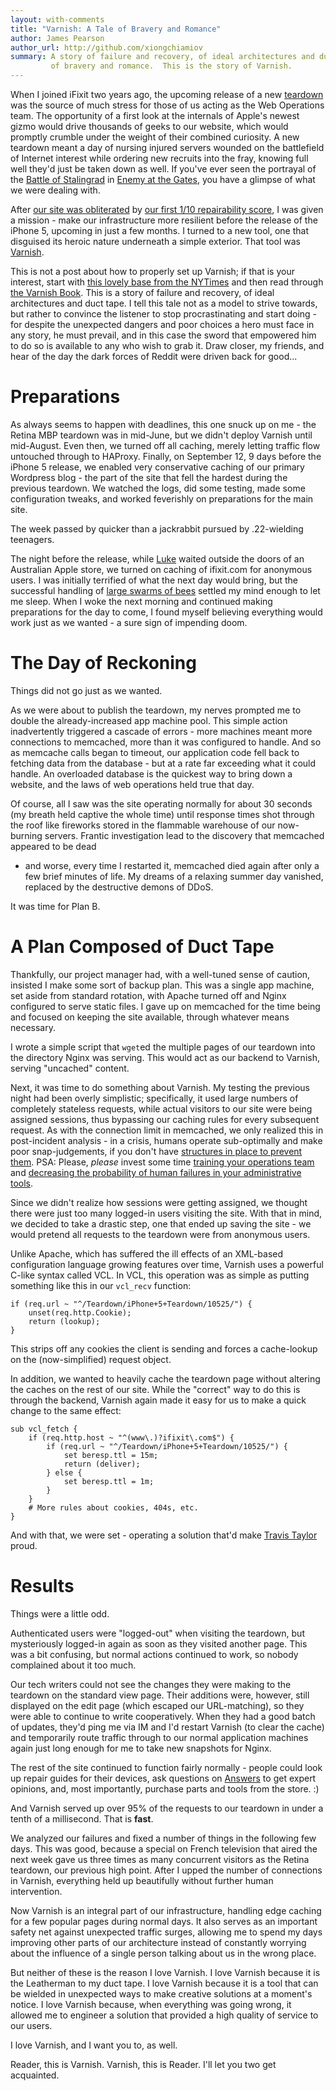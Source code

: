 ```yaml
---
layout: with-comments
title: "Varnish: A Tale of Bravery and Romance"
author: James Pearson
author_url: http://github.com/xiongchiamiov
summary: A story of failure and recovery, of ideal architectures and duct tape,
         of bravery and romance.  This is the story of Varnish.
---
```


When I joined iFixit two years ago, the upcoming release of a new [teardown]
was the source of much stress for those of us acting as the Web Operations
team.  The opportunity of a first look at the internals of Apple's newest gizmo
would drive thousands of geeks to our website, which would promptly crumble
under the weight of their combined curiosity.  A new teardown meant a day of
nursing injured servers wounded on the battlefield of Internet interest while
ordering new recruits into the fray, knowing full well they'd just be taken
down as well.  If you've ever seen the portrayal of the [Battle of Stalingrad]
in [Enemy at the Gates], you have a glimpse of what we were dealing with.

After [our site was obliterated][retina fail] by [our first 1/10 repairability
score][retina post], I was given a mission - make our infrastructure more
resilient before the release of the iPhone 5, upcoming in just a few months.  I
turned to a new tool, one that disguised its heroic nature underneath a simple
exterior.  That tool was [Varnish].

This is not a post about how to properly set up Varnish; if that is your
interest, start with [this lovely base from the NYTimes][nytimes] and then read
through [the Varnish Book].  This is a story of failure and recovery, of ideal
architectures and duct tape.  I tell this tale not as a model to strive
towards, but rather to convince the listener to stop procrastinating and start
doing - for despite the unexpected dangers and poor choices a hero must face in
any story, he must prevail, and in this case the sword that empowered him to do
so is available to any who wish to grab it.  Draw closer, my friends, and hear
of the day the dark forces of Reddit were driven back for good...

[teardown]: http://www.ifixit.com/teardown
[Battle of Stalingrad]: http://en.wikipedia.org/wiki/Battle_of_Stalingrad
[Enemy at the Gates]: http://www.imdb.com/title/tt0215750/
[retina fail]: http://www.reddit.com/r/technology/comments/uzt1n/apples_new_mbp_dubbed_the_least_repairable_laptop/c502sx7
[retina post]: http://ifixit.org/2753/macbook-pro-with-retina-display-teardown/
[Varnish]: https://www.varnish-cache.org/
[nytimes]: http://open.blogs.nytimes.com/2010/09/15/using-varnish-so-news-doesnt-break-your-server/
[the Varnish Book]: https://www.varnish-software.com/static/book/

# Preparations

As always seems to happen with deadlines, this one snuck up on me - the Retina
MBP teardown was in mid-June, but we didn't deploy Varnish until mid-August.
Even then, we turned off all caching, merely letting traffic flow untouched
through to HAProxy.  Finally, on September 12, 9 days before the iPhone 5
release, we enabled very conservative caching of our primary Wordpress blog -
the part of the site that fell the hardest during the previous teardown.  We
watched the logs, did some testing, made some configuration tweaks, and worked
feverishly on preparations for the main site.

The week passed by quicker than a jackrabbit pursued by .22-wielding teenagers.

The night before the release, while [Luke] waited outside the doors of an
Australian Apple store, we turned on caching of ifixit.com for anonymous users.
I was initially terrified of what the next day would bring, but the successful
handling of [large swarms of bees][bwmg] settled my mind enough to let me
sleep.  When I woke the next morning and continued making preparations for the
day to come, I found myself believing everything would work just as we wanted -
a sure sign of impending doom.

[Luke]: http://www.ifixit.com/User/Contributions/4/Luke+Soules
[bwmg]: https://github.com/newsapps/beeswithmachineguns

# The Day of Reckoning

Things did not go just as we wanted.

As we were about to publish the teardown, my nerves prompted me to double the
already-increased app machine pool.  This simple action inadvertently triggered
a cascade of errors - more machines meant more connections to memcached, more
than it was configured to handle.  And so as memcache calls began to timeout,
our application code fell back to fetching data from the database - but at a
rate far exceeding what it could handle.  An overloaded database is the
quickest way to bring down a website, and the laws of web operations held true
that day.

Of course, all I saw was the site operating normally for about 30 seconds (my
breath held captive the whole time) until response times shot through the roof
like fireworks stored in the flammable warehouse of our now-burning servers.
Frantic investigation lead to the discovery that memcached appeared to be dead
- and worse, every time I restarted it, memcached died again after only a few
brief minutes of life.  My dreams of a relaxing summer day vanished, replaced
by the destructive demons of DDoS.

It was time for Plan B.

# A Plan Composed of Duct Tape

Thankfully, our project manager had, with a well-tuned sense of caution,
insisted I make some sort of backup plan.  This was a single app machine, set
aside from standard rotation, with Apache turned off and Nginx configured to
serve static files.  I gave up on memcached for the time being and focused on
keeping the site available, through whatever means necessary.

I wrote a simple script that `wget`ed the multiple pages of our teardown into
the directory Nginx was serving.  This would act as our backend to Varnish,
serving "uncached" content.

Next, it was time to do something about Varnish.  My testing the previous night
had been overly simplistic; specifically, it used large numbers of completely
stateless requests, while actual visitors to our site were being assigned
sessions, thus bypassing our caching rules for every subsequent request.  As
with the connection limit in memcached, we only realized this in post-incident
analysis - in a crisis, humans operate sub-optimally and make poor
snap-judgements, if you don't have [structures in place to prevent
them][training resilience].  PSA: Please, *please* invest some time [training
your operations team][ooda] and [decreasing the probability of human failures
in your administrative tools][usability in firefighting].

Since we didn't realize how sessions were getting assigned, we thought there
were just too many logged-in users visiting the site.  With that in mind, we
decided to take a drastic step, one that ended up saving the site - we would
pretend all requests to the teardown were from anonymous users.

Unlike Apache, which has suffered the ill effects of an XML-based configuration
language growing features over time, Varnish uses a powerful C-like syntax
called VCL.  In VCL, this operation was as simple as putting something like
this in our `vcl_recv` function:

    if (req.url ~ "^/Teardown/iPhone+5+Teardown/10525/") {
        unset(req.http.Cookie);
        return (lookup);
    }

This strips off any cookies the client is sending and forces a cache-lookup on
the (now-simplified) request object.

In addition, we wanted to heavily cache the teardown page without altering the
caches on the rest of our site.  While the "correct" way to do this is through
the backend, Varnish again made it easy for us to make a quick change to the
same effect:

    sub vcl_fetch {
        if (req.http.host ~ "^(www\.)?ifixit\.com$") {
            if (req.url ~ "^/Teardown/iPhone+5+Teardown/10525/") {
                set beresp.ttl = 15m;
                return (deliver);
            } else {
                set beresp.ttl = 1m;
            }
        }
        # More rules about cookies, 404s, etc.
    }

And with that, we were set - operating a solution that'd make [Travis Taylor]
proud.

[training resilience]: http://www.kitchensoap.com/2011/05/10/training-organizational-resilience-in-escalating-situations/
[ooda]: http://blog.serverfault.com/2012/07/18/ooda-for-sysadmins/
[usability in firefighting]: http://changedmy.name/2012/01/05/the-importance-of-usability-in-regards-to-fire-fighting.html
[Travis Taylor]: http://en.wikipedia.org/wiki/Rocket_City_Rednecks

# Results

Things were a little odd.

Authenticated users were "logged-out" when visiting the teardown, but
mysteriously logged-in again as soon as they visited another page.  This was a
bit confusing, but normal actions continued to work, so nobody complained about
it too much.

Our tech writers could not see the changes they were making to the teardown on
the standard view page.  Their additions were, however, still displayed on the
edit page (which escaped our URL-matching), so they were able to continue to
write cooperatively.  When they had a good batch of updates, they'd ping me via
IM and I'd restart Varnish (to clear the cache) and temporarily route traffic
through to our normal application machines again just long enough for me to
take new snapshots for Nginx.

The rest of the site continued to function fairly normally - people could look
up repair guides for their devices, ask questions on [Answers] to get expert
opinions, and, most importantly, purchase parts and tools from the store. :)

And Varnish served up over 95% of the requests to our teardown in under a tenth
of a millisecond.  That is **fast**.

We analyzed our failures and fixed a number of things in the following few
days.  This was good, because a special on French television that aired the
next week gave us three times as many concurrent visitors as the Retina
teardown, our previous high point.  After I upped the number of connections in
Varnish, everything held up beautifully without further human intervention.

Now Varnish is an integral part of our infrastructure, handling edge caching
for a few popular pages during normal days.  It also serves as an important
safety net against unexpected traffic surges, allowing me to spend my days
improving other parts of our architecture instead of constantly worrying about
the influence of a single person talking about us in the wrong place.

But neither of these is the reason I love Varnish.  I love Varnish because it
is the Leatherman to my duct tape.  I love Varnish because it is a tool that
can be wielded in unexpected ways to make creative solutions at a moment's
notice.  I love Varnish because, when everything was going wrong, it allowed me
to engineer a solution that provided a high quality of service to our users.

I love Varnish, and I want you to, as well.

Reader, this is Varnish.  Varnish, this is Reader.  I'll let you two get
acquainted.

[Answers]:  http://www.ifixit.com/Answers

